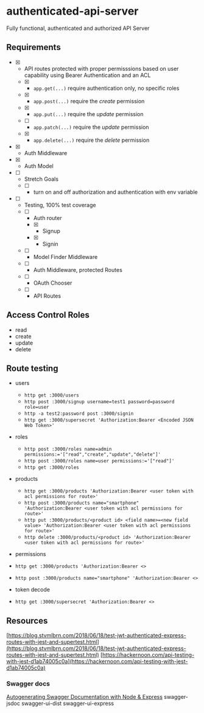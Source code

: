 # authenticated-api-server
Fully functional, authenticated and authorized API Server


## Requirements
- [x] - API routes protected with proper permisssions based on user capability using Bearer Authentication and an ACL
  - [x] - `app.get(...)` require authentication only, no specific roles
  - [x] - `app.post(...)` require the *create* permission
  - [x] - `app.put(...)` require the *update* permission
  - [ ] - `app.patch(...)` require the *update* permission
  - [x] - `app.delete(...)` require the *delete* permission
- [x] - Auth Middleware
- [x] - Auth Model
- [ ] - Stretch Goals
  - [ ] - turn on and off authorization and authentication with env variable
- [ ] - Testing, 100% test coverage
  - [ ] - Auth router
    - [x] - Signup
    - [x] - Signin
  - [ ] - Model Finder Middleware
  - [ ] - Auth Middleware, protected Routes
  - [ ] - OAuth Chooser
  - [ ] - API Routes


## Access Control Roles
- read
- create
- update
- delete

## Route testing

- users
  - `http get :3000/users`
  - `http post :3000/signup username=test1 password=password role=user`
  - `http -a test2:password post :3000/signin`
  - `http get :3000/supersecret 'Authorization:Bearer <Encoded JSON Web Token>'`
- roles
  - `http post :3000/roles name=admin permissions:='["read","create","update","delete"]'`
  - `http post :3000/roles name=user permissions:='["read"]'`
  - `http get :3000/roles`
- products
  - `http get :3000/products 'Authorization:Bearer <user token with acl permissions for route>'`
  - `http post :3000/products name="smartphone" 'Authorization:Bearer <user token with acl permissions for route>'`
  - `http put :3000/products/<product id> <field name>=<new field value> 'Authorization:Bearer <user token with acl permissions for route>'`
  - `http delete :3000/products/<product id> 'Authorization:Bearer <user token with acl permissions for route>'`

- permissions
 - `http get :3000/products 'Authorization:Bearer <>`
 - `http post :3000/products name="smartphone" 'Authorization:Bearer <>`

- token decode
- `http get :3000/supersecret 'Authorization:Bearer <>`

## Resources
[https://blog.stvmlbrn.com/2018/06/18/test-jwt-authenticated-express-routes-with-jest-and-supertest.html](https://blog.stvmlbrn.com/2018/06/18/test-jwt-authenticated-express-routes-with-jest-and-supertest.html)
[https://hackernoon.com/api-testing-with-jest-d1ab74005c0a](https://hackernoon.com/api-testing-with-jest-d1ab74005c0a)



### Swagger docs
[Autogenerating Swagger Documentation with Node & Express](https://www.youtube.com/watch?v=apouPYPh_as&t)
swagger-jsdoc
swagger-ui-dist
swagger-ui-express